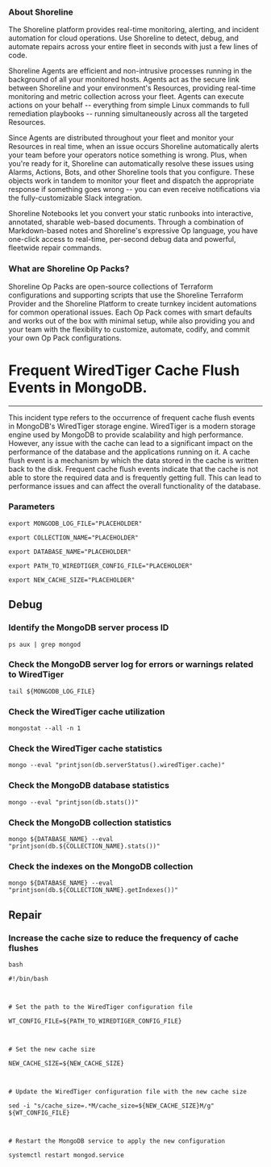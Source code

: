 
### About Shoreline
The Shoreline platform provides real-time monitoring, alerting, and incident automation for cloud operations. Use Shoreline to detect, debug, and automate repairs across your entire fleet in seconds with just a few lines of code.

Shoreline Agents are efficient and non-intrusive processes running in the background of all your monitored hosts. Agents act as the secure link between Shoreline and your environment's Resources, providing real-time monitoring and metric collection across your fleet. Agents can execute actions on your behalf -- everything from simple Linux commands to full remediation playbooks -- running simultaneously across all the targeted Resources.

Since Agents are distributed throughout your fleet and monitor your Resources in real time, when an issue occurs Shoreline automatically alerts your team before your operators notice something is wrong. Plus, when you're ready for it, Shoreline can automatically resolve these issues using Alarms, Actions, Bots, and other Shoreline tools that you configure. These objects work in tandem to monitor your fleet and dispatch the appropriate response if something goes wrong -- you can even receive notifications via the fully-customizable Slack integration.

Shoreline Notebooks let you convert your static runbooks into interactive, annotated, sharable web-based documents. Through a combination of Markdown-based notes and Shoreline's expressive Op language, you have one-click access to real-time, per-second debug data and powerful, fleetwide repair commands.

### What are Shoreline Op Packs?
Shoreline Op Packs are open-source collections of Terraform configurations and supporting scripts that use the Shoreline Terraform Provider and the Shoreline Platform to create turnkey incident automations for common operational issues. Each Op Pack comes with smart defaults and works out of the box with minimal setup, while also providing you and your team with the flexibility to customize, automate, codify, and commit your own Op Pack configurations.

# Frequent WiredTiger Cache Flush Events in MongoDB.
---

This incident type refers to the occurrence of frequent cache flush events in MongoDB's WiredTiger storage engine. WiredTiger is a modern storage engine used by MongoDB to provide scalability and high performance. However, any issue with the cache can lead to a significant impact on the performance of the database and the applications running on it. A cache flush event is a mechanism by which the data stored in the cache is written back to the disk. Frequent cache flush events indicate that the cache is not able to store the required data and is frequently getting full. This can lead to performance issues and can affect the overall functionality of the database.

### Parameters
```shell
export MONGODB_LOG_FILE="PLACEHOLDER"

export COLLECTION_NAME="PLACEHOLDER"

export DATABASE_NAME="PLACEHOLDER"

export PATH_TO_WIREDTIGER_CONFIG_FILE="PLACEHOLDER"

export NEW_CACHE_SIZE="PLACEHOLDER"
```

## Debug

### Identify the MongoDB server process ID
```shell
ps aux | grep mongod
```

### Check the MongoDB server log for errors or warnings related to WiredTiger
```shell
tail ${MONGODB_LOG_FILE}
```

### Check the WiredTiger cache utilization
```shell
mongostat --all -n 1
```

### Check the WiredTiger cache statistics
```shell
mongo --eval "printjson(db.serverStatus().wiredTiger.cache)"
```

### Check the MongoDB database statistics
```shell
mongo --eval "printjson(db.stats())"
```

### Check the MongoDB collection statistics
```shell
mongo ${DATABASE_NAME} --eval "printjson(db.${COLLECTION_NAME}.stats())"
```

### Check the indexes on the MongoDB collection
```shell
mongo ${DATABASE_NAME} --eval "printjson(db.${COLLECTION_NAME}.getIndexes())"
```

## Repair

### Increase the cache size to reduce the frequency of cache flushes
```shell
bash

#!/bin/bash



# Set the path to the WiredTiger configuration file

WT_CONFIG_FILE=${PATH_TO_WIREDTIGER_CONFIG_FILE}



# Set the new cache size

NEW_CACHE_SIZE=${NEW_CACHE_SIZE}



# Update the WiredTiger configuration file with the new cache size

sed -i "s/cache_size=.*M/cache_size=${NEW_CACHE_SIZE}M/g" ${WT_CONFIG_FILE}



# Restart the MongoDB service to apply the new configuration

systemctl restart mongod.service


```